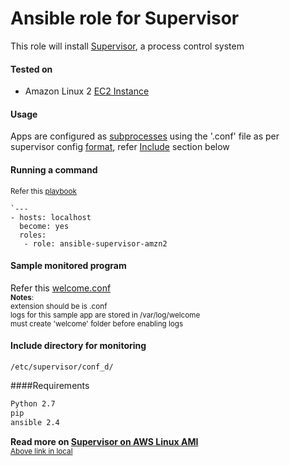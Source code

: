 # Ansible role for Supervisor


This role will install [Supervisor](https://supervisord.org/), a process 
control system


#### Tested on

  * Amazon Linux 2 [EC2 Instance](https://docs.aws.amazon.com/AWSEC2/latest/UserGuide/amazon-linux-2-virtual-machine.html)


#### Usage

Apps are configured as [subprocesses](http://supervisord.org/subprocess.html#subprocesses) using the '.conf' file as per supervisor config [format](http://supervisord.org/configuration.html#file-format),
refer [Include](https://github.com/sre-tools/ansible-supervisor-amzn2/tree/master/ansible-supervisor-amzn2#include-directory-for-monitoring) section below


#### Running a command
<small>Refer this [playbook](https://github.com/sre-tools/ansible-supervisor-amzn2/blob/master/playbook.yml)</small>

```
`---
- hosts: localhost
  become: yes
  roles:
   - role: ansible-supervisor-amzn2
```

#### Sample monitored program
Refer this [welcome.conf](https://github.com/sre-tools/ansible-supervisor-amzn2/blob/master/ansible-supervisor-amzn2/templates/etc/supervisor/conf_d/welcome.conf.j2)<br/>
<small>**Notes**:</small><br />
<sub>extension should be is .conf</sub><br />
<sup>logs for this sample app are stored in /var/log/welcome</sup><br />
<small>must create 'welcome' folder before enabling logs</small>

#### Include directory for monitoring
```
/etc/supervisor/conf_d/
```

####Requirements
```bash
Python 2.7
pip
ansible 2.4
```
**Read more on [Supervisor on AWS Linux AMI](https://ls3.io/post/supervisor_on_aws_linux_ami/)**<br />
<sup>[Above link in local](https://github.com/sre-tools/ansible-supervisor-amzn2/tree/master/ansible-supervisor-amzn2/meta)</sup>